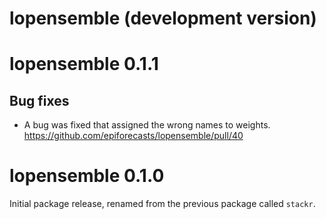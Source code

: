# lopensemble (development version)

# lopensemble 0.1.1

## Bug fixes

* A bug was fixed that assigned the wrong names to weights. https://github.com/epiforecasts/lopensemble/pull/40

# lopensemble 0.1.0

Initial package release, renamed from the previous package called `stackr`.

